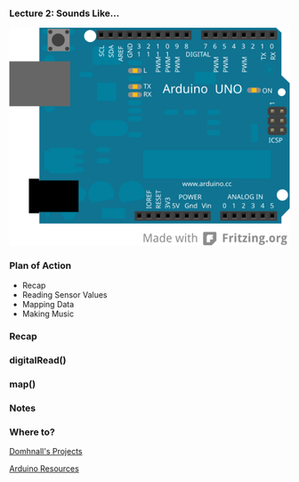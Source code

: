 ### Lecture 2: Sounds Like...
![Arduino Uno](img/uno.svg "Arduino Uno")

### Plan of Action

 - Recap
 - Reading Sensor Values
 - Mapping Data
 - Making Music

### Recap

### digitalRead()

### map()

### Notes

### Where to?

<a href="https://domhnallohanlon.github.io" class="btn btn-lg btn-primary"> Domhnall's Projects</a>

<a href="https://domhnallohanlon.github.io/arduinonotes" class="btn btn-lg btn-primary"> Arduino Resources</a>